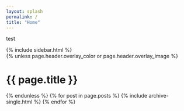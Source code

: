 ```yaml
---
layout: splash
permalink: /
title: "Home"
---
```


test

<div id="main" role="main">
  {% include sidebar.html %}

  <div class="archive">
    {% unless page.header.overlay_color or page.header.overlay_image %}
      <h1 id="page-title" class="page__title">{{ page.title }}</h1>
    {% endunless %}
    {% for post in page.posts %}
      {% include archive-single.html %}
    {% endfor %}
  </div>
</div>